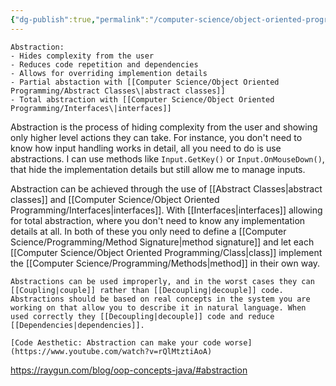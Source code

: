 ```yaml
---
{"dg-publish":true,"permalink":"/computer-science/object-oriented-programming/abstraction/","tags":["unfinished","intermediate"]}
---
```


```ad-tldr
Abstraction:
- Hides complexity from the user
- Reduces code repetition and dependencies
- Allows for overriding implemention details 
- Partial abstaction with [[Computer Science/Object Oriented Programming/Abstract Classes\|abstract classes]]
- Total abstraction with [[Computer Science/Object Oriented Programming/Interfaces\|interfaces]] 
```

Abstraction is the process of hiding complexity from the user and showing only higher level actions they can take. For instance, you don't need to know how input handling works in detail, all you need to do is use abstractions. I can use methods like `Input.GetKey()` or `Input.OnMouseDown()`, that hide the implementation details but still allow me to manage inputs.

Abstraction can be achieved through the use of [[Abstract Classes|abstract classes]] and [[Computer Science/Object Oriented Programming/Interfaces\|interfaces]]. With [[Interfaces|interfaces]]  allowing for total abstraction, where you don't need to know any implementation details at all. In both of these you only need to define a [[Computer Science/Programming/Method Signature\|method signature]] and let each [[Computer Science/Object Oriented Programming/Class\|class]] implement the [[Computer Science/Programming/Methods\|method]] in their own way. 

```ad-warning
Abstractions can be used improperly, and in the worst cases they can [[Coupling|couple]] rather than [[Decoupling|decouple]] code. Abstractions should be based on real concepts in the system you are working on that allow you to describe it in natural language. When used correctly they [[Decoupling|decouple]] code and reduce [[Dependencies|dependencies]].

[Code Aesthetic: Abstraction can make your code worse](https://www.youtube.com/watch?v=rQlMtztiAoA)
```


https://raygun.com/blog/oop-concepts-java/#abstraction